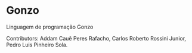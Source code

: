 # Gonzo
Linguagem de programação Gonzo

Contributors:
Addam Cauê Peres Rafacho,
Carlos Roberto Rossini Junior,
Pedro Luis Pinheiro Sola.
